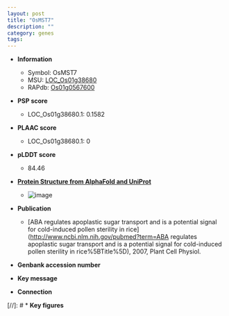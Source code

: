 ```yaml
---
layout: post
title: "OsMST7"
description: ""
category: genes
tags: 
---
```


* **Information**  
    + Symbol: OsMST7  
    + MSU: [LOC_Os01g38680](http://rice.plantbiology.msu.edu/cgi-bin/ORF_infopage.cgi?orf=LOC_Os01g38680)  
    + RAPdb: [Os01g0567600](http://rapdb.dna.affrc.go.jp/viewer/gbrowse_details/irgsp1?name=Os01g0567600)  

* **PSP score**  
    + LOC_Os01g38680.1: 0.1582 

* **PLAAC score**  
    + LOC_Os01g38680.1: 0 

* **pLDDT score**
    + 84.46

* **[Protein Structure from AlphaFold and UniProt](https://www.uniprot.org/uniprotkb/Q94EC3/entry#structure)**
    + ![image](https://ricepsp.github.io/images/Q9/AF-Q94EC3-F1.png)

* **Publication**  
    + [ABA regulates apoplastic sugar transport and is a potential signal for cold-induced pollen sterility in rice](http://www.ncbi.nlm.nih.gov/pubmed?term=ABA regulates apoplastic sugar transport and is a potential signal for cold-induced pollen sterility in rice%5BTitle%5D), 2007, Plant Cell Physiol.

* **Genbank accession number**  

* **Key message**  

* **Connection**  

[//]: # * **Key figures**  


